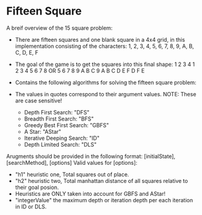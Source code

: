 
# Fifteen Square
A breif overview of the 15 square problem: 
- There are fifteen squares and one blank square in a 4x4 grid, in this implementation consisting of the characters:
1, 2, 3, 4, 5, 6, 7, 8, 9, A, B, C, D, E, F
- The goal of the game is to get the squares into this final shape:
1  2  3  4          1  2  3  4
5  6  7  8    OR    5  6  7  8
9  A  B  C          9  A  B  C
D  E  F             D  F  E

- Contains the following algorithms for solving the fifteen square problem: 
- The values in quotes correspond to their argument values. NOTE: These are case sensitive!
  - Depth First Search: "DFS"
  - Breadth First Search: "BFS"
  - Greedy Best First Search: "GBFS"
  - A Star: "AStar"
  - Iterative Deeping Search: "ID" 
  - Depth Limited Search: "DLS"

Arugments should be provided in the following format: 
[initialState], [searchMethod], [options]
Valid values for [options]:
- "h1" heuristic one, Total squares out of place.
- "h2" heuristic two, Total manhattan distance of all squares relative to their goal posion.
- Heuristics are ONLY taken into account for GBFS and AStar!
- "integerValue" the maximum depth or iteration depth per each iteration in ID or DLS.

